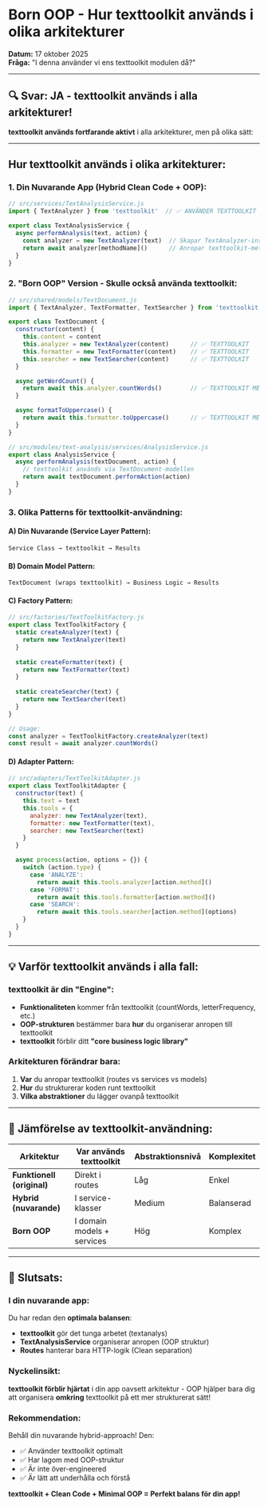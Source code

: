 # Born OOP - Hur texttoolkit används i olika arkitekturer

**Datum:** 17 oktober 2025  
**Fråga:** "I denna använder vi ens texttoolkit modulen då?"

---

## **🔍 Svar: JA - texttoolkit används i alla arkitekturer!**

**texttoolkit används fortfarande aktivt** i alla arkitekturer, men på olika sätt:

---

## **Hur texttoolkit används i olika arkitekturer:**

### **1. Din Nuvarande App (Hybrid Clean Code + OOP):**

```javascript
// src/services/TextAnalysisService.js
import { TextAnalyzer } from 'texttoolkit'  // ✅ ANVÄNDER TEXTTOOLKIT

export class TextAnalysisService {
  async performAnalysis(text, action) {
    const analyzer = new TextAnalyzer(text)  // Skapar TextAnalyzer-instans
    return await analyzer[methodName]()      // Anropar texttoolkit-metoderna
  }
}
```

### **2. "Born OOP" Version - Skulle också använda texttoolkit:**

```javascript
// src/shared/models/TextDocument.js
import { TextAnalyzer, TextFormatter, TextSearcher } from 'texttoolkit'

export class TextDocument {
  constructor(content) {
    this.content = content
    this.analyzer = new TextAnalyzer(content)      // ✅ TEXTTOOLKIT
    this.formatter = new TextFormatter(content)    // ✅ TEXTTOOLKIT
    this.searcher = new TextSearcher(content)      // ✅ TEXTTOOLKIT
  }

  async getWordCount() {
    return await this.analyzer.countWords()        // ✅ TEXTTOOLKIT METOD
  }

  async formatToUppercase() {
    return await this.formatter.toUppercase()      // ✅ TEXTTOOLKIT METOD
  }
}

// src/modules/text-analysis/services/AnalysisService.js
export class AnalysisService {
  async performAnalysis(textDocument, action) {
    // texttoolkit används via TextDocument-modellen
    return await textDocument.performAction(action)
  }
}
```

### **3. Olika Patterns för texttoolkit-användning:**

#### **A) Din Nuvarande (Service Layer Pattern):**

```text
Service Class → texttoolkit → Results
```

#### **B) Domain Model Pattern:**

```text
TextDocument (wraps texttoolkit) → Business Logic → Results
```

#### **C) Factory Pattern:**

```javascript
// src/factories/TextToolkitFactory.js
export class TextToolkitFactory {
  static createAnalyzer(text) {
    return new TextAnalyzer(text)
  }
  
  static createFormatter(text) {
    return new TextFormatter(text)
  }
  
  static createSearcher(text) {
    return new TextSearcher(text)
  }
}

// Usage:
const analyzer = TextToolkitFactory.createAnalyzer(text)
const result = await analyzer.countWords()
```

#### **D) Adapter Pattern:**

```javascript
// src/adapters/TextToolkitAdapter.js
export class TextToolkitAdapter {
  constructor(text) {
    this.text = text
    this.tools = {
      analyzer: new TextAnalyzer(text),
      formatter: new TextFormatter(text),
      searcher: new TextSearcher(text)
    }
  }

  async process(action, options = {}) {
    switch (action.type) {
      case 'ANALYZE':
        return await this.tools.analyzer[action.method]()
      case 'FORMAT':
        return await this.tools.formatter[action.method]()
      case 'SEARCH':
        return await this.tools.searcher[action.method](options)
    }
  }
}
```

---

## **💡 Varför texttoolkit används i alla fall:**

### **texttoolkit är din "Engine":**

- **Funktionaliteten** kommer från texttoolkit (countWords, letterFrequency, etc.)
- **OOP-strukturen** bestämmer bara **hur** du organiserar anropen till texttoolkit
- **texttoolkit** förblir ditt **"core business logic library"**

### **Arkitekturen förändrar bara:**

1. **Var** du anropar texttoolkit (routes vs services vs models)
2. **Hur** du strukturerar koden runt texttoolkit
3. **Vilka abstraktioner** du lägger ovanpå texttoolkit

---

## **🎯 Jämförelse av texttoolkit-användning:**

| **Arkitektur** | **Var används texttoolkit** | **Abstraktionsnivå** | **Komplexitet** |
|----------------|-----------------------------|--------------------|-----------------|
| **Funktionell (original)** | Direkt i routes | Låg | Enkel |
| **Hybrid (nuvarande)** | I service-klasser | Medium | Balanserad |
| **Born OOP** | I domain models + services | Hög | Komplex |

---

## **🚀 Slutsats:**

### **I din nuvarande app:**

Du har redan den **optimala balansen**:

- **texttoolkit** gör det tunga arbetet (textanalys)
- **TextAnalysisService** organiserar anropen (OOP struktur)
- **Routes** hanterar bara HTTP-logik (Clean separation)

### **Nyckelinsikt:**

**texttoolkit förblir hjärtat** i din app oavsett arkitektur - OOP hjälper bara dig att organisera **omkring** texttoolkit på ett mer strukturerat sätt!

### **Rekommendation:**

Behåll din nuvarande hybrid-approach! Den:

- ✅ Använder texttoolkit optimalt
- ✅ Har lagom med OOP-struktur
- ✅ Är inte över-engineered
- ✅ Är lätt att underhålla och förstå

**texttoolkit + Clean Code + Minimal OOP = Perfekt balans för din app!**
